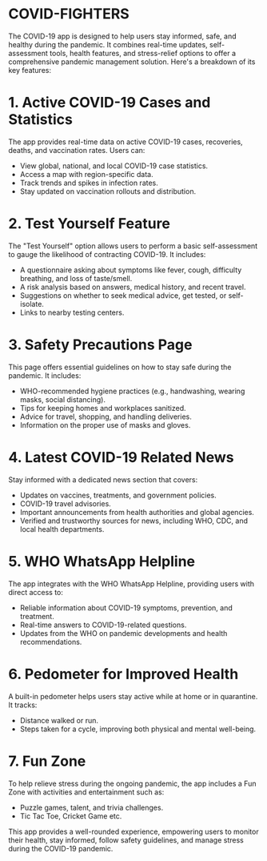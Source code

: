 # COVID-FIGHTERS
The COVID-19 app is designed to help users stay informed, safe, and healthy during the pandemic. It combines real-time updates, self-assessment tools, health features, and stress-relief options to offer a comprehensive pandemic management solution. Here's a breakdown of its key features:

# 1. Active COVID-19 Cases and Statistics
The app provides real-time data on active COVID-19 cases, recoveries, deaths, and vaccination rates. Users can:

* View global, national, and local COVID-19 case statistics.
* Access a map with region-specific data.
* Track trends and spikes in infection rates.
* Stay updated on vaccination rollouts and distribution.

# 2. Test Yourself Feature
The "Test Yourself" option allows users to perform a basic self-assessment to gauge the likelihood of contracting COVID-19. It includes:

* A questionnaire asking about symptoms like fever, cough, difficulty breathing, and loss of taste/smell.
* A risk analysis based on answers, medical history, and recent travel.
* Suggestions on whether to seek medical advice, get tested, or self-isolate.
* Links to nearby testing centers.

# 3. Safety Precautions Page
This page offers essential guidelines on how to stay safe during the pandemic. It includes:

* WHO-recommended hygiene practices (e.g., handwashing, wearing masks, social distancing).
* Tips for keeping homes and workplaces sanitized.
* Advice for travel, shopping, and handling deliveries.
* Information on the proper use of masks and gloves.

# 4. Latest COVID-19 Related News
Stay informed with a dedicated news section that covers:

* Updates on vaccines, treatments, and government policies.
* COVID-19 travel advisories.
* Important announcements from health authorities and global agencies.
* Verified and trustworthy sources for news, including WHO, CDC, and local health departments.

# 5. WHO WhatsApp Helpline
The app integrates with the WHO WhatsApp Helpline, providing users with direct access to:

* Reliable information about COVID-19 symptoms, prevention, and treatment.
* Real-time answers to COVID-19-related questions.
* Updates from the WHO on pandemic developments and health recommendations.

# 6. Pedometer for Improved Health
A built-in pedometer helps users stay active while at home or in quarantine. It tracks:

* Distance walked or run.
* Steps taken for a cycle, improving both physical and mental well-being.

# 7. Fun Zone
To help relieve stress during the ongoing pandemic, the app includes a Fun Zone with activities and entertainment such as:

* Puzzle games, talent, and trivia challenges.
* Tic Tac Toe, Cricket Game etc.

This app provides a well-rounded experience, empowering users to monitor their health, stay informed, follow safety guidelines, and manage stress during the COVID-19 pandemic.
